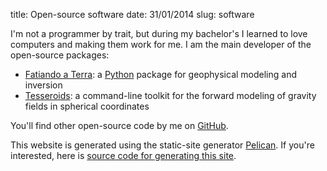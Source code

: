 title: Open-source software
date: 31/01/2014
slug: software

I'm not a programmer by trait,
but during my bachelor's
I learned to love computers and
making them work for me.
I am the main developer of the open-source packages:

* [Fatiando a Terra](http://www.fatiando.org): a
  [Python](http://www.python.org) package for geophysical modeling and
  inversion
* [Tesseroids](http://leouieda.github.io/tesseroids/): a command-line toolkit
  for the forward modeling of gravity fields in spherical coordinates

You'll find other open-source code by me on
[GitHub](https://github.com/leouieda).

This website is generated using the static-site generator
[Pelican](http://blog.getpelican.com/).
If you're interested,
here is [source code for generating this site](
https://github.com/leouieda/website).
